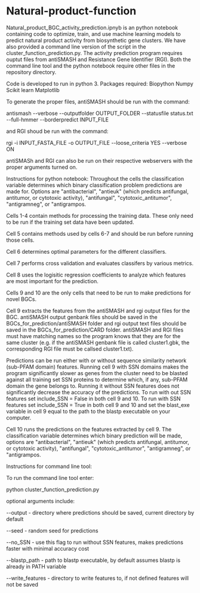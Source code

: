 # Natural-product-function

Natural_product_BGC_activity_prediction.ipnyb is an python notebook containing code to optimize, train, and use machine learning models to predict natural product
activity from biosynthetic gene clusters. We have also provided a command line version of the script in the cluster_function_prediction.py. The activity prediction program requires ouptut files from antiSMASH and Resistance Gene Identifier (RGI). Both the command line tool and the python notebook require other files in the repository directory.

Code is developed to run in python 3. Packages required:
Biopython
Numpy
Scikit learn
Matplotlib

To generate the proper files, antiSMASH should be run with the command:

antismash --verbose --outputfolder OUTPUT_FOLDER --statusfile status.txt --full-hmmer --borderpredict INPUT_FILE

and RGI shoud be run with the command:

rgi -i INPUT_FASTA_FILE -o OUTPUT_FILE --loose_criteria YES --verbose ON

antiSMASh and RGI can also be run on their respective webservers with the proper arguments turned on.

Instructions for python notebook:
Throughout the cells the classification variable determines which binary classification problem predictions are made for. Options are "antibacterial", "antieuk" (which predicts antifungal, antitumor, or cytotoxic activity), "antifungal", "cytotoxic_antitumor", "antigramneg", or "antigrampos.

Cells 1-4 contain methods for processing the training data. These only need to be run if the training set data have been updated.

Cell 5 contains methods used by cells 6-7 and should be run before running those cells.

Cell 6 determines optimal parameters for the different classifiers.

Cell 7 performs cross validation and evaluates classifers by various metrics.

Cell 8 uses the logisitic regression coefficients to analyze which features are most important for the prediction.


Cells 9 and 10 are the only cells that need to be run to make predictions for novel BGCs.

Cell 9 extracts the features from the antiSMASH and rgi output files for the BGC. antiSMASH output genbank files should be saved in the BGCs_for_prediction/antiSMASH folder and rgi output text files should be saved in the BGCs_for_prediction/CARD folder. antiSMASH and RGI files must have matching names so the program knows that they are for the same cluster (e.g. if the antiSMASH genbank file is called cluster1.gbk, the corresponding RGI file must be callsed cluster1.txt).

Predictions can be run either with or without sequence similarity network (sub-PFAM domain) features. Running cell 9 with SSN domains makes the program significantly slower as genes from the cluster need to be blasted against all training set SSN proteins to determine which, if any, sub-PFAM domain the gene belongs to. Running it without SSN features does not significantly decrease the accuracy of the predictions. To run with out SSN features set include_SSN = False in both cell 9 and 10. To run with SSN features set include_SSN = True in both cell 9 and 10 and set the blast_exe variable in cell 9 equal to the path to the blastp executable on your computer.

Cell 10 runs the predictions on the features extracted by cell 9. The classification variable determines which binary prediction will be made, options are "antibacterial", "antieuk" (which predicts antifungal, antitumor, or cytotoxic activity), "antifungal", "cytotoxic_antitumor", "antigramneg", or "antigrampos.


Instructions for command line tool:

To run the command line tool enter:

python cluster_function_prediction.py <filename of antismash cluster gbk file> <filename of rgi txt file>
  
optional arguments include:

--output - directory where predictions should be saved, current directory by default

--seed - random seed for predictions

--no_SSN - use this flag to run without SSN features, makes predictions faster with minimal accuracy cost

--blastp_path - path to blastp executable, by default assumes blastp is already in PATH variable

--write_features - directory to write features to, if not defined features will not be saved
